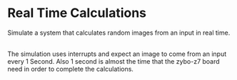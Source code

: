# Real Time Calculations

Simulate a system that calculates random images from an input
in real time.<br><br>

The simulation uses interrupts and expect an image to come
from an input every 1 Second. Also 1 second is almost the time
that the zybo-z7 board need in order to complete the calculations.
